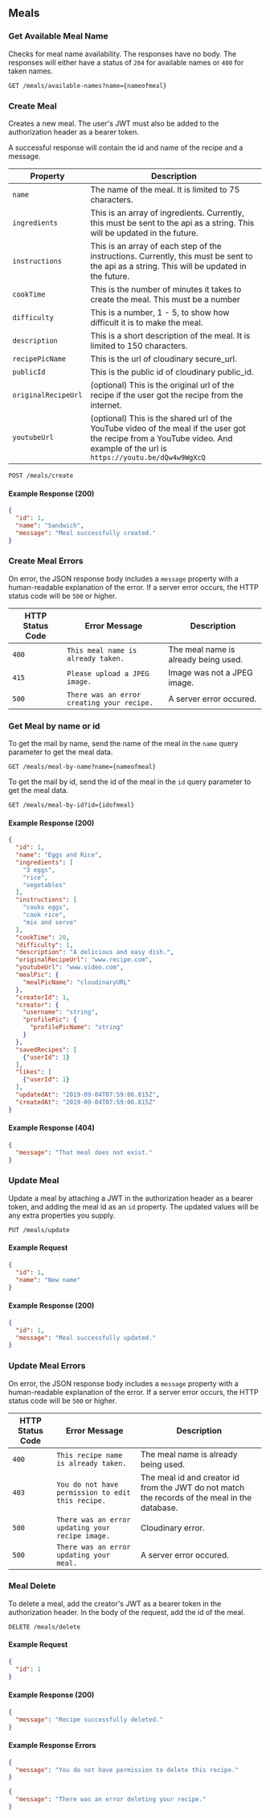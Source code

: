 ## Meals

### Get Available Meal Name

Checks for meal name availability. The responses have no body.
The responses will either have a status of `204` for available names or `400` for taken names.

```endpoint
GET /meals/available-names?name={nameofmeal}
```

### Create Meal

Creates a new meal. The user's JWT must also be added to the authorization header as a bearer token.

A successful response will contain the id and name of the recipe and a message.

Property | Description
---|---
`name` | The name of the meal. It is limited to 75 characters.
`ingredients` | This is an array of ingredients. Currently, this must be sent to the api as a string. This will be updated in the future.
`instructions` | This is an array of each step of the instructions. Currently, this must be sent to the api as a string. This will be updated in the future.
`cookTime` | This is the number of minutes it takes to create the meal. This must be a number
`difficulty` | This is a number, 1 - 5, to show how difficult it is to make the meal.
`description` | This is a short description of the meal. It is limited to 150 characters.
`recipePicName` | This is the url of cloudinary secure_url.  
`publicId` | This is the public id of cloudinary public_id.  
`originalRecipeUrl` | (optional) This is the original url of the recipe if the user got the recipe from the internet.
`youtubeUrl` | (optional) This is the shared url of the YouTube video of the meal if the user got the recipe from a YouTube video. And example of the url is `https://youtu.be/dQw4w9WgXcQ`

```endpoint
POST /meals/create
```

#### Example Response (200)

```json
{
  "id": 1,
  "name": "Sandwich",
  "message": "Meal successfully created."
}
```

### Create Meal Errors

On error, the JSON response body includes a `message` property with a human-readable explanation of the error. If a server error occurs, the HTTP status code will be `500` or higher.

HTTP Status Code | Error Message | Description
|---|---|---
`400` | `This meal name is already taken.` | The meal name is already being used.
`415` | `Please upload a JPEG image.` | Image was not a JPEG image.
`500` | `There was an error creating your recipe.` | A server error occured.

### Get Meal by name or id

To get the mail by name, send the name of the meal in the `name` query parameter to get the meal data.

```endpoint
GET /meals/meal-by-name?name={nameofmeal}
```  

To get the mail by id, send the id of the meal in the `id` query parameter to get the meal data.

```endpoint
GET /meals/meal-by-id?id={idofmeal}
```

#### Example Response (200)

```json
{
  "id": 1,
  "name": "Eggs and Rice",
  "ingredients": [
    "3 eggs",
    "rice",
    "vegetables"
  ],
  "instructions": [
    "cooks eggs",
    "cook rice",
    "mix and serve"
  ],
  "cookTime": 20,
  "difficulty": 1,
  "description": "A delicious and easy dish.",
  "originalRecipeUrl": "www.recipe.com",
  "youtubeUrl": "www.video.com",
  "mealPic": {
    "mealPicName": "cloudinaryURL"
  },
  "creatorId": 1,
  "creator": {
    "username": "string",
    "profilePic": {
      "profilePicName": "string"
    }
  },
  "savedRecipes": [
    {"userId": 1}
  ],
  "likes": [
    {"userId": 1}
  ],
  "updatedAt": "2019-09-04T07:59:06.815Z",
  "createdAt": "2019-09-04T07:59:06.815Z"
}
```

#### Example Response (404)

```json
{
  "message": "That meal does not exist."
}
```

### Update Meal

Update a meal by attaching a JWT in the authorization header as a bearer token, and adding the meal id as an `id` property. The updated values will be any extra properties you supply.

```endpoint
PUT /meals/update
```

#### Example Request

```json
{
  "id": 1,
  "name": "New name"
}
```

#### Example Response (200)

```json
{
  "id": 1,
  "message": "Meal successfully updated."
}
```

### Update Meal Errors

On error, the JSON response body includes a `message` property with a human-readable explanation of the error. If a server error occurs, the HTTP status code will be `500` or higher.

HTTP Status Code | Error Message | Description
|---|---|---
`400` | `This recipe name is already taken.` | The meal name is already being used.
`403` | `You do not have permission to edit this recipe.` | The meal id and creator id from the JWT do not match the records of the meal in the database.
`500` | `There was an error updating your recipe image.` | Cloudinary error.
`500` | `There was an error updating your meal.` | A server error occured.

### Meal Delete

To delete a meal, add the creator's JWT as a bearer token in the authorization header. In the body of the request, add the id of the meal.

```endpoint
DELETE /meals/delete
```

#### Example Request

```json
{
  "id": 1
}
```

#### Example Response (200)

```json
{
  "message": "Recipe successfully deleted."
}
```

#### Example Response Errors

```json
{
  "message": "You do not have permission to delete this recipe."
}
```

```json
{
  "message": "There was an error deleting your recipe."
}
```